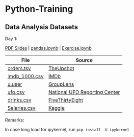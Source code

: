 # Python-Training


## Data Analysis Datasets

Day 1: 

[PDF Slides](Data_Analysis/Introduction%20to%20Data%20Analysis.pdf) | [pandas.ipynb](Data_Analysis/Day%202/06-pandas.ipynb) | [Exercise.ipynb](Data_Analysis/SF%20Salaries%20Exercise.ipynb)

File | Source
--- | ---
[orders.tsv](https://raw.githubusercontent.com/noswolf/Python-Training/main/Data_Analysis/Data/orders.tsv)  | [TheUpshot](https://github.com/TheUpshot/chipotle)
[imdb_1000.csv](https://raw.githubusercontent.com/noswolf/Python-Training/main/Data_Analysis/Data/imdb_1000.csv) | [IMDb](https://www.imdb.com/search/title/?groups=top_1000&sort=user_rating&view=simple)
[u.user](https://raw.githubusercontent.com/noswolf/Python-Training/main/Data_Analysis/Data/u.user) | [GroupLens](http://grouplens.org/datasets/movielens/100k/)
[ufo.csv](https://raw.githubusercontent.com/noswolf/Python-Training/main/Data_Analysis/Data/ufo.csv) | [National UFO Reporting Center](http://www.nuforc.org/webreports.html)
[drinks.csv](https://raw.githubusercontent.com/noswolf/Python-Training/main/Data_Analysis/Data/drinks.csv) | [FiveThirtyEight](https://github.com/fivethirtyeight/data/tree/master/alcohol-consumption)
[Salaries.csv](https://raw.githubusercontent.com/noswolf/Python-Training/main/Data_Analysis/Data/Salaries.csv) | [Kaggle](https://www.kaggle.com/datasets/kaggle/sf-salaries)


Remarks:

In case long load for ipykernel, run `pip install -U ipykernel`
